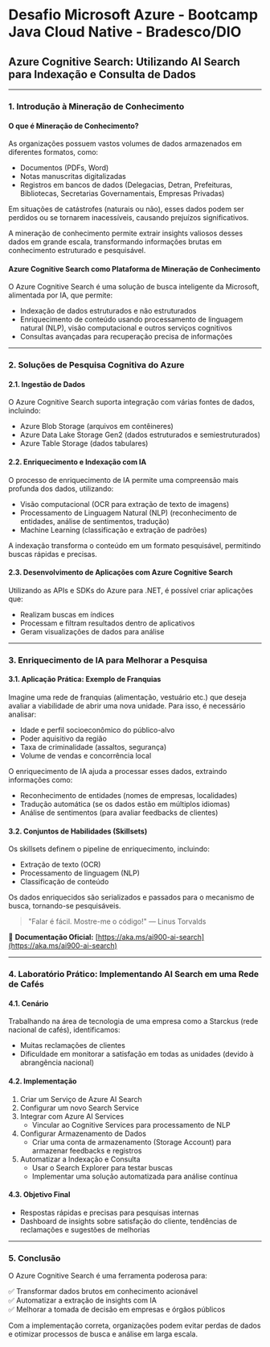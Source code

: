 # Desafio Microsoft Azure - Bootcamp Java Cloud Native - Bradesco/DIO

## Azure Cognitive Search: Utilizando AI Search para Indexação e Consulta de Dados

---

### 1. Introdução à Mineração de Conhecimento

#### O que é Mineração de Conhecimento?

As organizações possuem vastos volumes de dados armazenados em diferentes formatos, como:

- Documentos (PDFs, Word)
- Notas manuscritas digitalizadas
- Registros em bancos de dados (Delegacias, Detran, Prefeituras, Bibliotecas, Secretarias Governamentais, Empresas Privadas)

Em situações de catástrofes (naturais ou não), esses dados podem ser perdidos ou se tornarem inacessíveis, causando prejuízos significativos.

A mineração de conhecimento permite extrair insights valiosos desses dados em grande escala, transformando informações brutas em conhecimento estruturado e pesquisável.

#### Azure Cognitive Search como Plataforma de Mineração de Conhecimento

O Azure Cognitive Search é uma solução de busca inteligente da Microsoft, alimentada por IA, que permite:

- Indexação de dados estruturados e não estruturados
- Enriquecimento de conteúdo usando processamento de linguagem natural (NLP), visão computacional e outros serviços cognitivos
- Consultas avançadas para recuperação precisa de informações

---

### 2. Soluções de Pesquisa Cognitiva do Azure

#### 2.1. Ingestão de Dados

O Azure Cognitive Search suporta integração com várias fontes de dados, incluindo:

- Azure Blob Storage (arquivos em contêineres)
- Azure Data Lake Storage Gen2 (dados estruturados e semiestruturados)
- Azure Table Storage (dados tabulares)

#### 2.2. Enriquecimento e Indexação com IA

O processo de enriquecimento de IA permite uma compreensão mais profunda dos dados, utilizando:

- Visão computacional (OCR para extração de texto de imagens)
- Processamento de Linguagem Natural (NLP) (reconhecimento de entidades, análise de sentimentos, tradução)
- Machine Learning (classificação e extração de padrões)

A indexação transforma o conteúdo em um formato pesquisável, permitindo buscas rápidas e precisas.

#### 2.3. Desenvolvimento de Aplicações com Azure Cognitive Search

Utilizando as APIs e SDKs do Azure para .NET, é possível criar aplicações que:

- Realizam buscas em índices
- Processam e filtram resultados dentro de aplicativos
- Geram visualizações de dados para análise

---

### 3. Enriquecimento de IA para Melhorar a Pesquisa

#### 3.1. Aplicação Prática: Exemplo de Franquias

Imagine uma rede de franquias (alimentação, vestuário etc.) que deseja avaliar a viabilidade de abrir uma nova unidade. Para isso, é necessário analisar:

- Idade e perfil socioeconômico do público-alvo
- Poder aquisitivo da região
- Taxa de criminalidade (assaltos, segurança)
- Volume de vendas e concorrência local

O enriquecimento de IA ajuda a processar esses dados, extraindo informações como:

- Reconhecimento de entidades (nomes de empresas, localidades)
- Tradução automática (se os dados estão em múltiplos idiomas)
- Análise de sentimentos (para avaliar feedbacks de clientes)

#### 3.2. Conjuntos de Habilidades (Skillsets)

Os skillsets definem o pipeline de enriquecimento, incluindo:

- Extração de texto (OCR)
- Processamento de linguagem (NLP)
- Classificação de conteúdo

Os dados enriquecidos são serializados e passados para o mecanismo de busca, tornando-se pesquisáveis.

> "Falar é fácil. Mostre-me o código!" — Linus Torvalds

📌 **Documentação Oficial:** [https://aka.ms/ai900-ai-search](https://aka.ms/ai900-ai-search)

---

### 4. Laboratório Prático: Implementando AI Search em uma Rede de Cafés

#### 4.1. Cenário

Trabalhando na área de tecnologia de uma empresa como a Starckus (rede nacional de cafés), identificamos:

- Muitas reclamações de clientes
- Dificuldade em monitorar a satisfação em todas as unidades (devido à abrangência nacional)

#### 4.2. Implementação

1. Criar um Serviço de Azure AI Search
2. Configurar um novo Search Service
3. Integrar com Azure AI Services
   - Vincular ao Cognitive Services para processamento de NLP
4. Configurar Armazenamento de Dados
   - Criar uma conta de armazenamento (Storage Account) para armazenar feedbacks e registros
5. Automatizar a Indexação e Consulta
   - Usar o Search Explorer para testar buscas
   - Implementar uma solução automatizada para análise contínua

#### 4.3. Objetivo Final

- Respostas rápidas e precisas para pesquisas internas
- Dashboard de insights sobre satisfação do cliente, tendências de reclamações e sugestões de melhorias

---

### 5. Conclusão

O Azure Cognitive Search é uma ferramenta poderosa para:

✅ Transformar dados brutos em conhecimento acionável  
✅ Automatizar a extração de insights com IA  
✅ Melhorar a tomada de decisão em empresas e órgãos públicos  

Com a implementação correta, organizações podem evitar perdas de dados e otimizar processos de busca e análise em larga escala.
